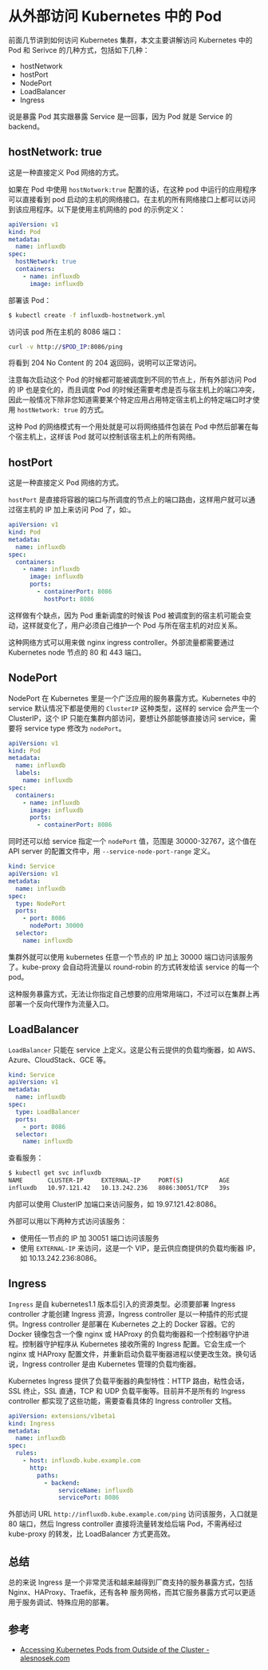 # 从外部访问 Kubernetes 中的 Pod

前面几节讲到如何访问 Kubernetes 集群，本文主要讲解访问 Kubernetes 中的 Pod 和 Serivce 的几种方式，包括如下几种：

- hostNetwork
- hostPort
- NodePort
- LoadBalancer
- Ingress

说是暴露 Pod 其实跟暴露 Service 是一回事，因为 Pod 就是 Service 的 backend。

## hostNetwork: true

这是一种直接定义 Pod 网络的方式。

如果在 Pod 中使用 `hostNotwork:true` 配置的话，在这种 pod 中运行的应用程序可以直接看到 pod 启动的主机的网络接口。在主机的所有网络接口上都可以访问到该应用程序。以下是使用主机网络的 pod 的示例定义：

```yaml
apiVersion: v1
kind: Pod
metadata:
  name: influxdb
spec:
  hostNetwork: true
  containers:
    - name: influxdb
      image: influxdb
```

部署该 Pod：

```bash
$ kubectl create -f influxdb-hostnetwork.yml
```

访问该 pod 所在主机的 8086 端口：

```bash
curl -v http://$POD_IP:8086/ping
```

将看到 204 No Content 的 204 返回码，说明可以正常访问。

注意每次启动这个 Pod 的时候都可能被调度到不同的节点上，所有外部访问 Pod 的 IP 也是变化的，而且调度 Pod 的时候还需要考虑是否与宿主机上的端口冲突，因此一般情况下除非您知道需要某个特定应用占用特定宿主机上的特定端口时才使用 `hostNetwork: true` 的方式。

这种 Pod 的网络模式有一个用处就是可以将网络插件包装在 Pod 中然后部署在每个宿主机上，这样该 Pod 就可以控制该宿主机上的所有网络。

## hostPort

这是一种直接定义 Pod 网络的方式。

`hostPort` 是直接将容器的端口与所调度的节点上的端口路由，这样用户就可以通过宿主机的 IP 加上来访问 Pod 了，如:。

```yaml
apiVersion: v1
kind: Pod
metadata:
  name: influxdb
spec:
  containers:
    - name: influxdb
      image: influxdb
      ports:
        - containerPort: 8086
          hostPort: 8086
```

这样做有个缺点，因为 Pod 重新调度的时候该 Pod 被调度到的宿主机可能会变动，这样就变化了，用户必须自己维护一个 Pod 与所在宿主机的对应关系。

这种网络方式可以用来做 nginx ingress controller。外部流量都需要通过 Kubernetes node 节点的 80 和 443 端口。

## NodePort

NodePort 在 Kubernetes 里是一个广泛应用的服务暴露方式。Kubernetes 中的 service 默认情况下都是使用的 `ClusterIP` 这种类型，这样的 service 会产生一个 ClusterIP，这个 IP 只能在集群内部访问，要想让外部能够直接访问 service，需要将 service type 修改为 `nodePort`。

```yaml
apiVersion: v1
kind: Pod
metadata:
  name: influxdb
  labels:
    name: influxdb
spec:
  containers:
    - name: influxdb
      image: influxdb
      ports:
        - containerPort: 8086
```

同时还可以给 service 指定一个 `nodePort` 值，范围是 30000-32767，这个值在 API server 的配置文件中，用 `--service-node-port-range` 定义。

```yaml
kind: Service
apiVersion: v1
metadata:
  name: influxdb
spec:
  type: NodePort
  ports:
    - port: 8086
      nodePort: 30000
  selector:
    name: influxdb
```

集群外就可以使用 kubernetes 任意一个节点的 IP 加上 30000 端口访问该服务了。kube-proxy 会自动将流量以 round-robin 的方式转发给该 service 的每一个 pod。

这种服务暴露方式，无法让你指定自己想要的应用常用端口，不过可以在集群上再部署一个反向代理作为流量入口。

## LoadBalancer

`LoadBalancer` 只能在 service 上定义。这是公有云提供的负载均衡器，如 AWS、Azure、CloudStack、GCE 等。

```yaml
kind: Service
apiVersion: v1
metadata:
  name: influxdb
spec:
  type: LoadBalancer
  ports:
    - port: 8086
  selector:
    name: influxdb
```

查看服务：

```bash
$ kubectl get svc influxdb
NAME       CLUSTER-IP     EXTERNAL-IP     PORT(S)          AGE
influxdb   10.97.121.42   10.13.242.236   8086:30051/TCP   39s
```

内部可以使用 ClusterIP 加端口来访问服务，如 19.97.121.42:8086。

外部可以用以下两种方式访问该服务：

- 使用任一节点的 IP 加 30051 端口访问该服务
- 使用 `EXTERNAL-IP` 来访问，这是一个 VIP，是云供应商提供的负载均衡器 IP，如 10.13.242.236:8086。

## Ingress

`Ingress` 是自 kubernetes1.1 版本后引入的资源类型。必须要部署 Ingress controller 才能创建 Ingress 资源，Ingress controller 是以一种插件的形式提供。Ingress controller 是部署在 Kubernetes 之上的 Docker 容器。它的 Docker 镜像包含一个像 nginx 或 HAProxy 的负载均衡器和一个控制器守护进程。控制器守护程序从 Kubernetes 接收所需的 Ingress 配置。它会生成一个 nginx 或 HAProxy 配置文件，并重新启动负载平衡器进程以使更改生效。换句话说，Ingress controller 是由 Kubernetes 管理的负载均衡器。

Kubernetes Ingress 提供了负载平衡器的典型特性：HTTP 路由，粘性会话，SSL 终止，SSL 直通，TCP 和 UDP 负载平衡等。目前并不是所有的 Ingress controller 都实现了这些功能，需要查看具体的 Ingress controller 文档。

```yaml
apiVersion: extensions/v1beta1
kind: Ingress
metadata:
  name: influxdb
spec:
  rules:
    - host: influxdb.kube.example.com
      http:
        paths:
          - backend:
              serviceName: influxdb
              servicePort: 8086
```

外部访问 URL `http://influxdb.kube.example.com/ping` 访问该服务，入口就是 80 端口，然后 Ingress controller 直接将流量转发给后端 Pod，不需再经过 kube-proxy 的转发，比 LoadBalancer 方式更高效。

## 总结

总的来说 Ingress 是一个非常灵活和越来越得到厂商支持的服务暴露方式，包括 Nginx、HAProxy、Traefik，还有各种 服务网格，而其它服务暴露方式可以更适用于服务调试、特殊应用的部署。

## 参考

- [Accessing Kubernetes Pods from Outside of the Cluster - alesnosek.com](http://alesnosek.com/blog/2017/02/14/accessing-kubernetes-pods-from-outside-of-the-cluster/)
